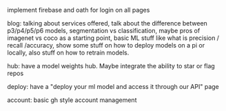 implement firebase and oath for login on all pages

blog: talking about services offered, talk about the difference between p3/p4/p5/p6 models, segmentation vs classification, maybe pros of imagenet vs coco as a starting point, basic ML stuff like what is precision / recall /accuracy, show some stuff on how to deploy models on a pi or locally, also stuff on how to retrain models.

hub: have a model weights hub. Maybe integrate the ability to star or flag repos

deploy: have a "deploy your ml model and access it through our API" page

account: basic gh style account management

